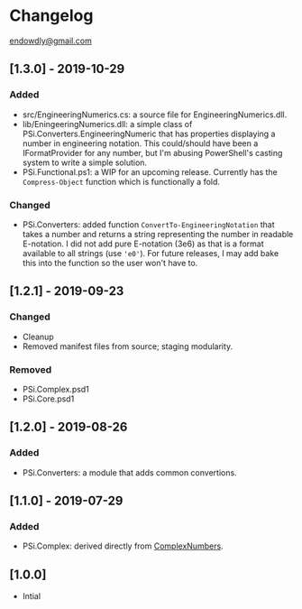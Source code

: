 # Changelog

<!-- markdownlint-disable no-duplicate-header -->

<endowdly@gmail.com>

## [1.3.0] - 2019-10-29

### Added

- src/EngineeringNumerics.cs: a source file for EngineeringNumerics.dll.
- lib/EningeeringNumerics.dll: a simple class of PSi.Converters.EngineeringNumeric that has properties displaying a number in engineering notation.
    This could/should have been a IFormatProvider for any number, but I'm abusing PowerShell's casting system to write a simple solution.
- PSi.Functional.ps1: a WIP for an upcoming release. Currently has the `Compress-Object` function which is functionally a fold.

### Changed

- PSi.Converters: added function `ConvertTo-EngineeringNotation` that takes a number and returns a string representing the number in readable E-notation.
    I did not add pure E-notation (3e6) as that is a format available to all strings (use `'e0'`).
    For future releases, I may add bake this into the function so the user won't have to.

## [1.2.1] - 2019-09-23

### Changed

- Cleanup
- Removed manifest files from source; staging modularity.

### Removed

- PSi.Complex.psd1
- PSi.Core.psd1

## [1.2.0] - 2019-08-26

### Added

- PSi.Converters: a module that adds common convertions.

## [1.1.0] - 2019-07-29

### Added

- PSi.Complex: derived directly from [ComplexNumbers](https://github.com/endowdly/ComplexNumbers).

## [1.0.0]

- Intial

